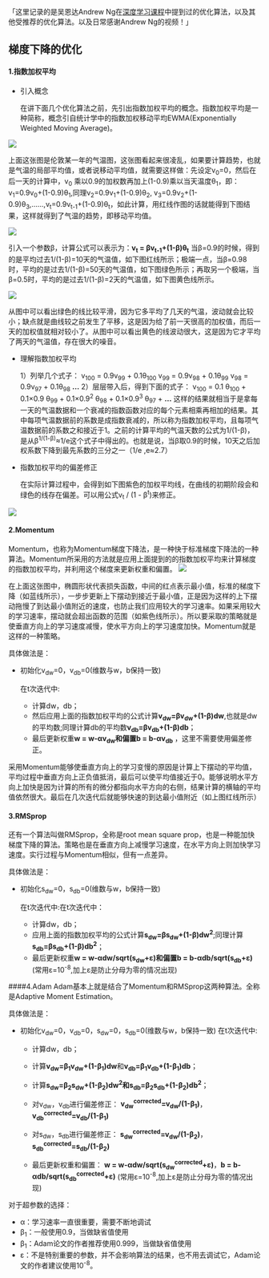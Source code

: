「这里记录的是吴恩达Andrew Ng在[深度学习课程](http://mooc.study.163.com/learn/2001281003?tid=2001391036#/learn/content?type=detail&id=2001701052)中提到过的优化算法，以及其他受推荐的优化算法。以及日常感谢Andrew Ng的视频！」


## 梯度下降的优化

#### 1.指数加权平均

+ 引入概念

    在讲下面几个优化算法之前，先引出指数加权平均的概念。指数加权平均是一种简称，概念引自统计学中的指数加权移动平均EWMA(Exponentially Weighted Moving Average)。

![](http://upload-images.jianshu.io/upload_images/2759738-e625b7a8b0d9c5e8.png?imageMogr2/auto-orient/strip%7CimageView2/2/w/1240)

   上面这张图是伦敦某一年的气温图，这张图看起来很凌乱，如果要计算趋势，也就是气温的局部平均值，或者说移动平均值，就需要这样做：先设定v<sub>0</sub>=0，然后在后一天的计算中，v<sub>0</sub> 乘以0.9的加权数再加上(1-0.9)乘以当天温度θ<sub>1</sub>，即：v<sub>1</sub>=0.9v<sub>0</sub>+(1-0.9)θ<sub>1</sub>,同理v<sub>2</sub>=0.9v<sub>1</sub>+(1-0.9)θ<sub>2</sub>, v<sub>3</sub>=0.9v<sub>2</sub>+(1-0.9)θ<sub>3</sub>,......,v<sub>t</sub>=0.9v<sub>t-1</sub>+(1-0.9)θ<sub>t</sub>，如此计算，用红线作图的话就能得到下图结果，这样就得到了气温的趋势，即移动平均值。

![](http://upload-images.jianshu.io/upload_images/2759738-c9c96628e683459c.png?imageMogr2/auto-orient/strip%7CimageView2/2/w/1240)

   引入一个参数β，计算公式可以表示为：**v<sub>t</sub> = βv<sub>t-1</sub>+(1-β)θ<sub>t</sub>**
当β=0.9的时候，得到的是平均过去1/(1-β)=10天的气温值，如下图红线所示；极端一点，当β=0.98时，平均的是过去1/(1-β)=50天的气温值，如下图绿色所示；再取另一个极端，当β=0.5时，平均的是过去1/(1-β)=2天的气温值，如下图黄色线所示。

![](http://upload-images.jianshu.io/upload_images/2759738-419d341ea64144c0.png?imageMogr2/auto-orient/strip%7CimageView2/2/w/1240)

   从图中可以看出绿色的线比较平滑，因为它多平均了几天的气温，波动就会比较小；缺点就是曲线较之前发生了平移，这是因为给了前一天很高的加权值，而后一天的加权值就相对较小了。从图中可以看出黄色的线波动很大，这是因为它才平均了两天的气温值，存在很大的噪音。

+ 理解指数加权平均

     1）列举几个式子：
     v<sub>100</sub> = 0.9v<sub>99</sub> + 0.1θ<sub>100</sub>
     v<sub>99</sub> = 0.9v<sub>98</sub> + 0.1θ<sub>99</sub>
     v<sub>98</sub> = 0.9v<sub>97</sub> + 0.1θ<sub>98</sub>
        **...**
      2）层层带入后，得到下面的式子：
     v<sub>100</sub> = 0.1 θ<sub>100</sub> + 0.1×0.9 θ<sub>99</sub> + 0.1×0.9<sup>2</sup> θ<sub>98</sub> + 0.1×0.9<sup>3</sup> θ<sub>97</sub> + **...**
     这样的结果就相当于是拿每一天的气温数据和一个衰减的指数函数对应的每个元素相乘再相加的结果。其中每项气温数据前的系数是成指数衰减的，所以称为指数加权平均，且每项气温数据前的系数之和接近于1。之前的计算平均的气温天数的公式为1/(1-β)，是从β<sup>1/(1-β)</sup>≈1/e这个式子中得出的。也就是说，当β取0.9的时候，10天之后加权系数下降到最先系数的三分之一（1/e ,e≈2.7）

+ 指数加权平均的偏差修正

    在实际计算过程中，会得到如下图紫色的加权平均线，在曲线的初期阶段会和绿色的线存在偏差。可以用公式v<sub>t</sub> / (1 - β<sup>t</sup>)来修正。

![](http://upload-images.jianshu.io/upload_images/2759738-8874cb0b6d66b477.png?imageMogr2/auto-orient/strip%7CimageView2/2/w/1240)

#### 2.Momentum

Momentum，也称为Momentum梯度下降法，是一种快于标准梯度下降法的一种算法。Momentum所采用的方法就是应用上面提到的的指数加权平均来计算梯度的指数加权平均，并利用这个梯度来更新权重和偏置。
![](https://upload-images.jianshu.io/upload_images/2759738-53ded56773405105.png?imageMogr2/auto-orient/strip%7CimageView2/2/w/854/format/webphttp://upload-images.jianshu.io/upload_images/2759738-53ded56773405105.png?imageMogr2/auto-orient/strip%7CimageView2/2/w/1240)

在上面这张图中，椭圆形状代表损失函数，中间的红点表示最小值，标准的梯度下降（如蓝线所示），一步步更新上下摆动到接近于最小值，正是因为这样的上下摆动拖慢了到达最小值附近的速度，也防止我们应用较大的学习速率。如果采用较大的学习速率，摆动就会超出函数的范围（如紫色线所示）。所以要采取的策略就是使垂直方向上的学习速度减慢，使水平方向上的学习速度加快。Momentum就是这样的一种策略。

具体做法是：
  - 初始化v<sub>dw</sub>=0，v<sub>db</sub>=0(维数与w，b保持一致)

    在t次迭代中:
    - 计算dw，db；
    - 然后应用上面的指数加权平均的公式计算**v<sub>dw</sub>=βv<sub>dw</sub>+(1-β)dw**,也就是dw的平均数;同理计算db的平均数**v<sub>db</sub>=βv<sub>db</sub>+(1-β)db**；
    - 最后更新权重**w = w-αv<sub>dw</sub>**和偏置**b = b-αv<sub>db</sub>** ，这里不需要使用偏差修正。

采用Momentum能够使垂直方向上的学习变慢的原因是计算上下摆动的平均值，平均过程中垂直方向上正负值抵消，最后可以使平均值接近于0。能够说明水平方向上加快是因为计算的所有的微分都指向水平方向的右侧，结果计算的横轴的平均值依然很大。最后在几次迭代后就能够快速的到达最小值附近（如上图红线所示）

#### 3.RMSprop
还有一个算法叫做RMSprop，全称是root mean square prop，也是一种能加快梯度下降的算法。策略也是在垂直方向上减慢学习速度，在水平方向上则加快学习速度。实行过程与Momentum相似，但有一点差异。

具体做法是：

+ 初始化s<sub>dw</sub>=0，s<sub>db</sub>=0(维数与w，b保持一致)

   在t次迭代中:在t次迭代中：
  - 计算dw，db；
  - 应用上面的指数加权平均的公式计算**s<sub>dw</sub>=βs<sub>dw</sub>+(1-β)dw<sup>2</sup>**;同理计算**s<sub>db</sub>=βs<sub>db</sub>+(1-β)db<sup>2</sup>**；
  - 最后更新权重**w = w-αdw/sqrt(s<sub>dw</sub>+ε)**和偏置**b = b-αdb/sqrt(s<sub>db</sub>+ε)**
  (常用ε=10<sup>-8</sup>,加上ε是防止分母为零的情况出现)



####4.Adam
Adam基本上就是结合了Momentum和RMSprop这两种算法。全称是Adaptive Moment Estimation。

具体做法是：
+ 初始化v<sub>dw</sub>=0，v<sub>db</sub>=0，s<sub>dw</sub>=0，s<sub>db</sub>=0(维数与w，b保持一致)
  在t次迭代中:
  - 计算dw，db；
  - 计算**v<sub>dw</sub>=β<sub>1</sub>v<sub>dw</sub>+(1-β<sub>1</sub>)dw**和**v<sub>db</sub>=β<sub>1</sub>v<sub>db</sub>+(1-β<sub>1</sub>)db**；
  - 计算**s<sub>dw</sub>=β<sub>2</sub>s<sub>dw</sub>+(1-β<sub>2</sub>)dw<sup>2</sup>**和**s<sub>db</sub>=β<sub>2</sub>s<sub>db</sub>+(1-β<sub>2</sub>)db<sup>2</sup>**；
  - 对v<sub>dw</sub>，v<sub>db</sub>进行偏差修正：
     **v<sub>dw</sub><sup>corrected</sup>=v<sub>dw</sub>/(1-β<sub>1</sub>)**，**v<sub>db</sub><sup>corrected</sup>=v<sub>db</sub>/(1-β<sub>1</sub>)**
  - 对s<sub>dw</sub>，s<sub>db</sub>进行偏差修正：
     **s<sub>dw</sub><sup>corrected</sup>=v<sub>dw</sub>/(1-β<sub>2</sub>)**，**s<sub>db</sub><sup>corrected</sup>=s<sub>db</sub>/(1-β<sub>2</sub>)**

  - 最后更新权重和偏置：
    **w = w-αdw/sqrt(s<sub>dw</sub><sup>corrected</sup>+ε)**，**b = b-αdb/sqrt(s<sub>db</sub><sup>corrected</sup>+ε)**
    (常用ε=10<sup>-8</sup>,加上ε是防止分母为零的情况出现)

对于超参数的选择：
- α：学习速率一直很重要，需要不断地调试
- β<sub>1</sub>：一般使用0.9，当做缺省值使用
- β<sub>1</sub>：Adam论文的作者推荐使用0.999，当做缺省值使用
- ε：不是特别重要的参数，并不会影响算法的结果，也不用去调试它，Adam论文的作者建议使用10<sup>-8</sup>。
